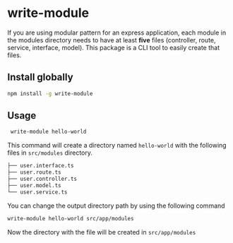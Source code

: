 # write-module 

If you are using modular pattern for an express application, each module in the modules directory needs to have at least **five** files (controller, route, service, interface, model). This package is a CLI tool to easily create that files.

## Install globally

```bash
npm install -g write-module 
```

## Usage

```bash
 write-module hello-world
```
This command will create a directory named `hello-world` with the following files in `src/modules` directory.

```bash
├── user.interface.ts
├── user.route.ts
├── user.controller.ts
├── user.model.ts
└── user.service.ts
```

You can change the output directory path by using the following command

```bash
write-module hello-world src/app/modules
```

Now the directory with the file will be created in `src/app/modules`